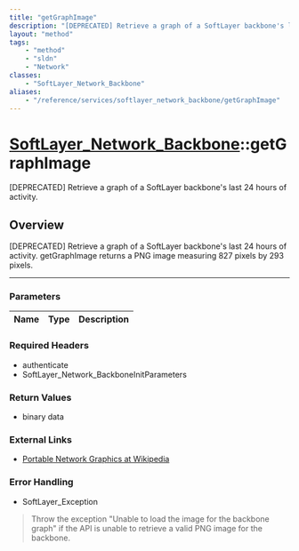 ```yaml
---
title: "getGraphImage"
description: "[DEPRECATED] Retrieve a graph of a SoftLayer backbone's last 24 hours of activity. getGraphImage returns a PNG image mea... "
layout: "method"
tags:
    - "method"
    - "sldn"
    - "Network"
classes:
    - "SoftLayer_Network_Backbone"
aliases:
    - "/reference/services/softlayer_network_backbone/getGraphImage"
---
```

# [SoftLayer_Network_Backbone](/reference/services/SoftLayer_Network_Backbone)::getGraphImage

[DEPRECATED] Retrieve a graph of a SoftLayer backbone's last 24 hours of activity.


## Overview 
[DEPRECATED] Retrieve a graph of a SoftLayer backbone's last 24 hours of activity. getGraphImage returns a PNG image measuring 827 pixels by 293 pixels.

-----

### Parameters 
|Name | Type | Description |
| --- | --- | --- |


### Required Headers
* authenticate
* SoftLayer_Network_BackboneInitParameters


### Return Values
* binary data

### External Links


* [Portable Network Graphics at Wikipedia](http://en.wikipedia.org/wiki/Portable_Network_Graphics)




### Error Handling

* SoftLayer_Exception 

> Throw the exception "Unable to load the image for the <backbone name> backbone graph" if the API is unable to retrieve a valid PNG image for the backbone. 



